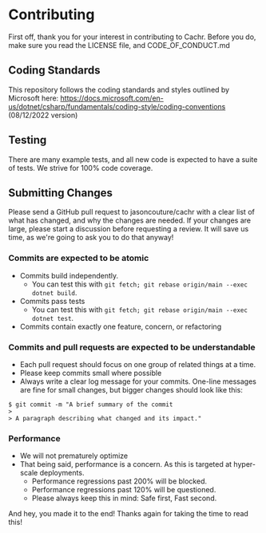 # Contributing
First off, thank you for your interest in contributing to Cachr. Before you do, make sure you read the LICENSE file, and CODE_OF_CONDUCT.md

## Coding Standards
This repository follows the coding standards and styles outlined by Microsoft here: https://docs.microsoft.com/en-us/dotnet/csharp/fundamentals/coding-style/coding-conventions (08/12/2022 version)

## Testing
There are many example tests, and all new code is expected to have a suite of tests. We strive for 100% code coverage.

## Submitting Changes
Please send a GitHub pull request to jasoncouture/cachr with a clear list of what has changed, and why the changes are needed.
If your changes are large, please start a discussion before requesting a review. It will save us time, as we're going to ask you to do that anyway!

### Commits are expected to be atomic
* Commits build independently.
  * You can test this with `git fetch; git rebase origin/main --exec dotnet build`.
* Commits pass tests
  * You can test this with `git fetch; git rebase origin/main --exec dotnet test`.
* Commits contain exactly one feature, concern, or refactoring

### Commits and pull requests are expected to be understandable
* Each pull request should focus on one group of related things at a time.
* Please keep commits small where possible
* Always write a clear log message for your commits. One-line messages are fine for small changes, but bigger changes should look like this:
```
$ git commit -m "A brief summary of the commit
> 
> A paragraph describing what changed and its impact."
```

### Performance
* We will not prematurely optimize
* That being said, performance is a concern. As this is targeted at hyper-scale deployments.
  * Performance regressions past 200% will be blocked.
  * Performance regressions past 120% will be questioned.
  * Please always keep this in mind: Safe first, Fast second.

And hey, you made it to the end! Thanks again for taking the time to read this!
